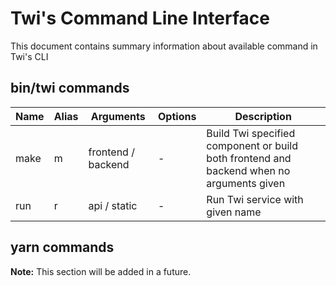 # Twi's Command Line Interface

This document contains summary information about available command in Twi's CLI

## bin/twi commands

| Name | Alias | Arguments          | Options | Description                                                                              |
|------|-------|--------------------|---------|------------------------------------------------------------------------------------------|
| make |   m   | frontend / backend |    -    | Build Twi specified component or build both frontend and backend when no arguments given |
| run  |   r   |    api / static    |    -    | Run Twi service with given name                                                          |

## yarn commands

**Note:** This section will be added in a future.
